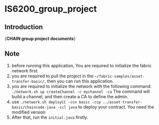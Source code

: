 # IS6200_group_project

## Introduction

{**CHAIN group project documents**}

## Note

1. before running this application, You are required to initialize the fabric network first.
2. you are required to pull the project in the `~/fabric-samples/asset-transfer-basic/`, then you can run this
   application.
3. you are required to initialize the network with the following command:
   `./network.sh up createChannel -c mychannel -ca`
   The command will build a channel, and then create a CA to define the admin.
4. use `./network.sh deployCC -ccn basic -ccp ../asset-transfer-basic/chaincode-java -ccl java` to deploy your
   contract. You need the modified version
5. After that, run the `initial.java` firstly.